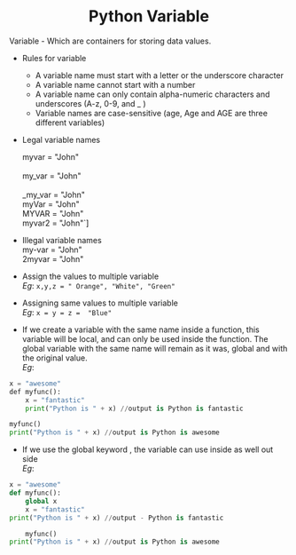 <h1 align="center">Python Variable</h1>

Variable - Which are containers for storing data values.

* Rules for variable <br />
	+ A variable name must start with a letter or the underscore character <br />
	+ A variable name cannot start with a number <br />
	+ A variable name can only contain alpha-numeric characters and underscores (A-z, 0-9, and _ )<br />
	+ Variable names are case-sensitive (age, Age and AGE are three different variables) 

* Legal variable names <br />

	myvar = "John" <br />										
	my_var = "John" <br />									
	_my_var = "John" <br />
	myVar = "John" <br />
	MYVAR = "John" <br />
	myvar2 = "John"`] 

* Illegal variable names <br />
	my-var = "John" <br />
	2myvar = "John" 

* Assign the values to multiple variable <br />
	*Eg*: `x,y,z = " Orange", "White", "Green"`

* Assigning same values to multiple variable <br />
	*Eg*: `x = y = z =  "Blue"`

* If we create a variable with the same name inside a function, this variable will be local, and can only be used inside the function. The global variable with the same name will remain as it was, global and with the original value. <br />
	*Eg*: 
```python
x = "awesome"
def myfunc():
    x = "fantastic"
  	print("Python is " + x) //output is Python is fantastic

myfunc()
print("Python is " + x) //output is Python is awesome
```

* If we use the global keyword , the variable can use inside as well out side <br />
	*Eg*:	
```python	
x = "awesome"
def myfunc():
    global x
    x = "fantastic"
print("Python is " + x) //output - Python is fantastic

    myfunc()
print("Python is " + x) //output is Python is awesome 
```